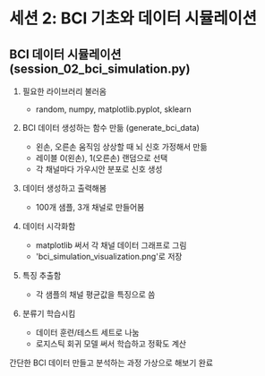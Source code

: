 # 세션 2: BCI 기초와 데이터 시뮬레이션

## BCI 데이터 시뮬레이션 (session_02_bci_simulation.py)

1. 필요한 라이브러리 불러옴
   - random, numpy, matplotlib.pyplot, sklearn

2. BCI 데이터 생성하는 함수 만듦 (generate_bci_data)
   - 왼손, 오른손 움직임 상상할 때 뇌 신호 가정해서 만듦
   - 레이블 0(왼손), 1(오른손) 랜덤으로 선택
   - 각 채널마다 가우시안 분포로 신호 생성

3. 데이터 생성하고 출력해봄
   - 100개 샘플, 3개 채널로 만들어봄

4. 데이터 시각화함
   - matplotlib 써서 각 채널 데이터 그래프로 그림
   - 'bci_simulation_visualization.png'로 저장

5. 특징 추출함
   - 각 샘플의 채널 평균값을 특징으로 씀

6. 분류기 학습시킴
   - 데이터 훈련/테스트 세트로 나눔
   - 로지스틱 회귀 모델 써서 학습하고 정확도 계산

간단한 BCI 데이터 만들고 분석하는 과정 가상으로 해보기 완료
